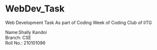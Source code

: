 # WebDev_Task 
Web Development Task 
As part of Coding Week of Coding Club of IITG 

Name:Shally Kandoi  
Branch: CSE  
Roll No.: 210101096 
